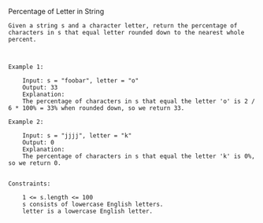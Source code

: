 Percentage of Letter in String

    Given a string s and a character letter, return the percentage of characters in s that equal letter rounded down to the nearest whole percent.

    

    Example 1:

        Input: s = "foobar", letter = "o"
        Output: 33
        Explanation:
        The percentage of characters in s that equal the letter 'o' is 2 / 6 * 100% = 33% when rounded down, so we return 33.

    Example 2:

        Input: s = "jjjj", letter = "k"
        Output: 0
        Explanation:
        The percentage of characters in s that equal the letter 'k' is 0%, so we return 0.
    

    Constraints:

        1 <= s.length <= 100
        s consists of lowercase English letters.
        letter is a lowercase English letter.